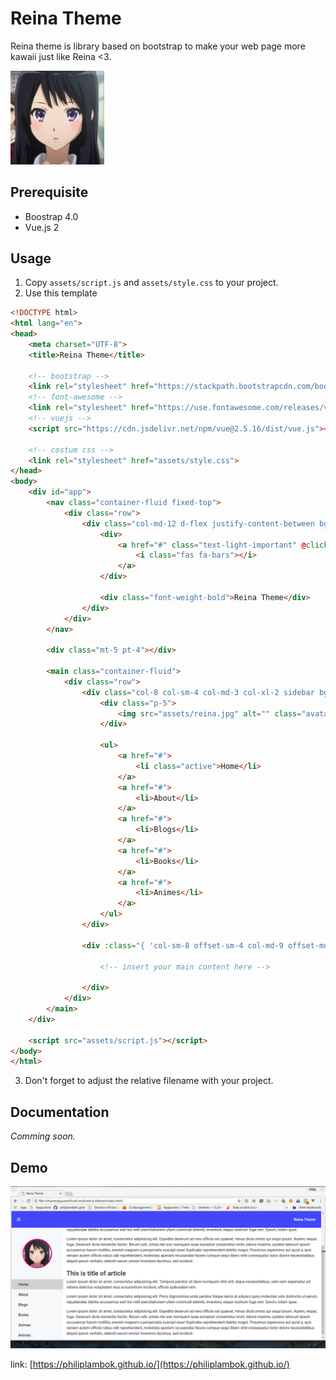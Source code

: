 
# Reina Theme 
Reina theme is library based on bootstrap to make your web page more kawaii just like Reina <3. 

<img src="/assets/reina.jpg" alt="" width="150">

## Prerequisite
- Boostrap 4.0
- Vue.js 2

## Usage 
1. Copy `assets/script.js` and `assets/style.css` to your project. 
2. Use this template

```html
<!DOCTYPE html>
<html lang="en">
<head>
	<meta charset="UTF-8">
	<title>Reina Theme</title>

	<!-- bootstrap -->
	<link rel="stylesheet" href="https://stackpath.bootstrapcdn.com/bootstrap/4.1.0/css/bootstrap.min.css" integrity="sha384-9gVQ4dYFwwWSjIDZnLEWnxCjeSWFphJiwGPXr1jddIhOegiu1FwO5qRGvFXOdJZ4" crossorigin="anonymous">
	<!-- font-awesome -->
	<link rel="stylesheet" href="https://use.fontawesome.com/releases/v5.0.13/css/all.css" integrity="sha384-DNOHZ68U8hZfKXOrtjWvjxusGo9WQnrNx2sqG0tfsghAvtVlRW3tvkXWZh58N9jp" crossorigin="anonymous">
	<!-- vuejs -->
	<script src="https://cdn.jsdelivr.net/npm/vue@2.5.16/dist/vue.js"></script>
	
	<!-- costum css -->
	<link rel="stylesheet" href="assets/style.css">
</head>
<body>
	<div id="app">
		<nav class="container-fluid fixed-top">
			<div class="row">
				<div class="col-md-12 d-flex justify-content-between bg-primary text-light p-4">
					<div>
						<a href="#" class="text-light-important" @click.prevent="toggleNavbar">
							<i class="fas fa-bars"></i>
						</a>
					</div>
					
					<div class="font-weight-bold">Reina Theme</div>
				</div>
			</div>
		</nav>

		<div class="mt-5 pt-4"></div>

		<main class="container-fluid">
			<div class="row">
				<div class="col-8 col-sm-4 col-md-3 col-xl-2 sidebar bg-light p-0" v-show="navbarActive">
					<div class="p-5">
						<img src="assets/reina.jpg" alt="" class="avatar m-0 p-0 img-fluid rounded-circle p-1">
					</div>

					<ul>
						<a href="#">
							<li class="active">Home</li>
						</a>
						<a href="#">
							<li>About</li>
						</a>
						<a href="#">
							<li>Blogs</li>
						</a>
						<a href="#">
							<li>Books</li>
						</a>
						<a href="#">
							<li>Animes</li>
						</a>
					</ul>
				</div>

				<div :class="{ 'col-sm-8 offset-sm-4 col-md-9 offset-md-3 col-xl-10 offset-xl-2': navbarActive, 'col-12': !navbarActive }">

					<!-- insert your main content here -->
				
				</div>
			</div>
		</main>
	</div>
	
	<script src="assets/script.js"></script>
</body>
</html>
``` 

3. Don't forget to adjust the relative filename with your project. 

## Documentation 
*Comming soon.* 

## Demo
<p align="center">
	<img src="/assets/theme-reina.gif" alt="">
</p>

link: [https://philiplambok.github.io/](https://philiplambok.github.io/)
